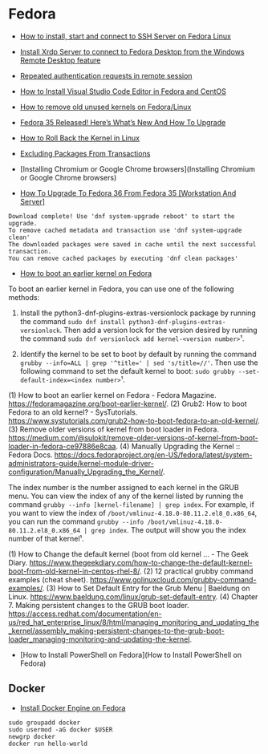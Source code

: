 # Fedora

- [How to install, start and connect to SSH Server on Fedora Linux](https://linuxconfig.org/how-to-install-start-and-connect-to-ssh-server-on-fedora-linux)
- [Install Xrdp Server to connect to Fedora Desktop from the Windows Remote Desktop feature](https://www.server-world.info/en/note?os=Fedora_33&p=desktop&f=7)
- [Repeated authentication requests in remote session](https://bugzilla.redhat.com/show_bug.cgi?id=1478345)
- [How to Install Visual Studio Code Editor in Fedora and CentOS](https://tecadmin.net/install-visual-studio-code-editor-in-fedora)
- [How to remove old unused kernels on Fedora/Linux](https://www.flyhiee.com/knowledge/how-to-remove-old-unused-kernels-on-fedora-linux/)
- [Fedora 35 Released! Here’s What’s New And How To Upgrade](https://fossbytes.com/fedora-35-released-how-to-update)
- [How to Roll Back the Kernel in Linux](https://www.howtogeek.com/740797/how-to-roll-back-the-kernel-in-linux/)
- [Excluding Packages From Transactions](https://docs.fedoraproject.org/en-US/quick-docs/dnf/#exclude-package)
- [Installing Chromium or Google Chrome browsers](Installing Chromium or Google Chrome browsers)

- [How To Upgrade To Fedora 36 From Fedora 35 [Workstation And Server]](https://ostechnix.com/upgrade-to-fedora-36-from-fedora-35/)

```shell
Download complete! Use 'dnf system-upgrade reboot' to start the upgrade.
To remove cached metadata and transaction use 'dnf system-upgrade clean'
The downloaded packages were saved in cache until the next successful transaction.
You can remove cached packages by executing 'dnf clean packages'
```

- [How to boot an earlier kernel on Fedora](https://fedoramagazine.org/boot-earlier-kernel/)

To boot an earlier kernel in Fedora, you can use one of the following methods:

1. Install the python3-dnf-plugins-extras-versionlock package by running the command `sudo dnf install python3-dnf-plugins-extras-versionlock`. Then add a version lock for the version desired by running the command `sudo dnf versionlock add kernel-<version number>`¹.

2. Identify the kernel to be set to boot by default by running the command `grubby --info=ALL | grep '^title=' | sed 's/title=//'`. Then use the following command to set the default kernel to boot: `sudo grubby --set-default-index=<index number>`¹.

(1) How to boot an earlier kernel on Fedora - Fedora Magazine. <https://fedoramagazine.org/boot-earlier-kernel/>.
(2) Grub2: How to boot Fedora to an old kernel? - SysTutorials. <https://www.systutorials.com/grub2-how-to-boot-fedora-to-an-old-kernel/>.
(3) Remove older versions of kernel from boot loader in Fedora. <https://medium.com/@sulokit/remove-older-versions-of-kernel-from-boot-loader-in-fedora-ce97886e8caa>.
(4) Manually Upgrading the Kernel :: Fedora Docs. <https://docs.fedoraproject.org/en-US/fedora/latest/system-administrators-guide/kernel-module-driver-configuration/Manually_Upgrading_the_Kernel/>.

The index number is the number assigned to each kernel in the GRUB menu. You can view the index of any of the kernel listed by running the command `grubby --info [kernel-filename] | grep index`. For example, if you want to view the index of `/boot/vmlinuz-4.18.0-80.11.2.el8_0.x86_64`, you can run the command `grubby --info /boot/vmlinuz-4.18.0-80.11.2.el8_0.x86_64 | grep index`. The output will show you the index number of that kernel¹.

(1) How to Change the default kernel (boot from old kernel ... - The Geek Diary. <https://www.thegeekdiary.com/how-to-change-the-default-kernel-boot-from-old-kernel-in-centos-rhel-8/>.
(2) 12 practical grubby command examples (cheat sheet). <https://www.golinuxcloud.com/grubby-command-examples/>.
(3) How to Set Default Entry for the Grub Menu | Baeldung on Linux. <https://www.baeldung.com/linux/grub-set-default-entry>.
(4) Chapter 7. Making persistent changes to the GRUB boot loader. <https://access.redhat.com/documentation/en-us/red_hat_enterprise_linux/8/html/managing_monitoring_and_updating_the_kernel/assembly_making-persistent-changes-to-the-grub-boot-loader_managing-monitoring-and-updating-the-kernel>.

- [How to Install PowerShell on Fedora](How to Install PowerShell on Fedora)

## Docker

- [Install Docker Engine on Fedora](https://docs.docker.com/engine/install/fedora/)

```shell
sudo groupadd docker
sudo usermod -aG docker $USER
newgrp docker 
docker run hello-world
```

